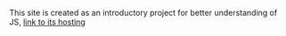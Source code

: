 This site is created as an introductory project for better understanding of JS, [link to its hosting]([https://js-constructor-7211c.web.app/)
